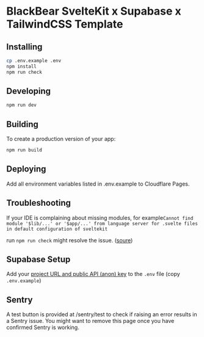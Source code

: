 # BlackBear SvelteKit x Supabase x TailwindCSS Template

## Installing

```bash
cp .env.example .env
npm install
npm run check
```

## Developing

```bash
npm run dev
```

## Building

To create a production version of your app:

```bash
npm run build
```

## Deploying

Add all environment variables listed in .env.example to Cloudflare Pages.

## Troubleshooting

If your IDE is complaining about missing modules, for example`Cannot find module '$lib/...' or '$app/...' from language server for .svelte files in default configuration of sveltekit`

run `npm run check` might resolve the issue. ([soure](https://github.com/sveltejs/language-tools/issues/1459#issuecomment-1465270092))

## Supabase Setup

Add your [project URL and public API (anon) key](https://supabase.com/dashboard/project/_/settings/api) to the `.env` file (copy `.env.example`)

## Sentry

A test button is provided at /sentry/test to check if raising an error results in a Sentry issue. You might want to remove this page once you have confirmed Sentry is working.
